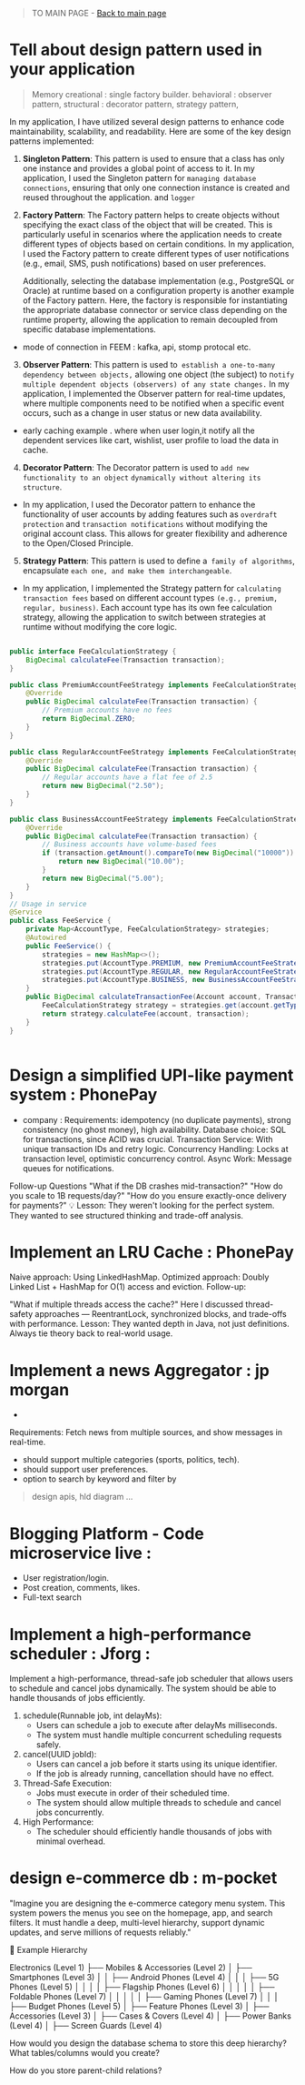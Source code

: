 > TO MAIN PAGE  - [ Back to main page ](README.md)

# Tell about design pattern used in your application

>Memory 
 creational : single factory builder.
 behavioral : observer pattern,
 structural : decorator pattern, strategy pattern,

In my application, I have utilized several design patterns to enhance code maintainability, scalability, and readability. Here are some of the key design patterns implemented:

1. **Singleton Pattern**: This pattern is used to ensure that a class has only one instance and provides a global point of access to it. In my application, I used the Singleton pattern for `managing database connections`, ensuring that only one connection instance is created and reused throughout the application. and `logger`

2. **Factory Pattern**: The Factory pattern helps to create objects without specifying the exact class of the object that will be created. This is particularly useful in scenarios where the application needs to create different types of objects based on certain conditions. In my application, I used the Factory pattern to create different types of user notifications (e.g., email, SMS, push notifications) based on user preferences.

    Additionally, selecting the database implementation (e.g., PostgreSQL or Oracle) at runtime based on a configuration property is another example of the Factory pattern. Here, the factory is responsible for instantiating the appropriate database connector or service class depending on the runtime property, allowing the application to remain decoupled from specific database implementations.

- mode of connection in FEEM : kafka, api, stomp protocal etc.

3. **Observer Pattern**: This pattern is used to` establish a one-to-many dependency between objects,` allowing one object (the subject) to n`otify multiple dependent objects (observers) of any state changes.` In my application, I implemented the Observer pattern for real-time updates, where multiple components need to be notified when a specific event occurs, such as a change in user status or new data availability.

- early caching example . where when user login,it notify all the dependent services like cart, wishlist, user profile to load the data in cache.

4. **Decorator Pattern**: The Decorator pattern is used to `add new functionality to an object` `dynamically without altering its structure`.

- In my application, I used the Decorator pattern to enhance the functionality of user accounts by adding features such as `overdraft protection` and `transaction notifications` without modifying the original account class. This allows for greater flexibility and adherence to the Open/Closed Principle.


5. **Strategy Pattern**: This pattern is used to define a` family of algorithms`, encapsulate `each one, and make them interchangeable`. 

- In my application, I implemented the Strategy pattern for `calculating transaction fees` based on different account types `(e.g., premium, regular, business)`. Each account type has its own fee calculation strategy, allowing the application to switch between strategies at runtime without modifying the core logic.

```java

public interface FeeCalculationStrategy {
    BigDecimal calculateFee(Transaction transaction);
}

public class PremiumAccountFeeStrategy implements FeeCalculationStrategy {
    @Override
    public BigDecimal calculateFee(Transaction transaction) {
        // Premium accounts have no fees
        return BigDecimal.ZERO;
    }
}

public class RegularAccountFeeStrategy implements FeeCalculationStrategy {
    @Override
    public BigDecimal calculateFee(Transaction transaction) {
        // Regular accounts have a flat fee of 2.5
        return new BigDecimal("2.50");
    }
}

public class BusinessAccountFeeStrategy implements FeeCalculationStrategy {
    @Override
    public BigDecimal calculateFee(Transaction transaction) {
        // Business accounts have volume-based fees
        if (transaction.getAmount().compareTo(new BigDecimal("10000")) > 0) {
            return new BigDecimal("10.00");
        }
        return new BigDecimal("5.00");
    }
}
// Usage in service
@Service
public class FeeService {
    private Map<AccountType, FeeCalculationStrategy> strategies;
    @Autowired
    public FeeService() {
        strategies = new HashMap<>();
        strategies.put(AccountType.PREMIUM, new PremiumAccountFeeStrategy());
        strategies.put(AccountType.REGULAR, new RegularAccountFeeStrategy());
        strategies.put(AccountType.BUSINESS, new BusinessAccountFeeStrategy());
    }
    public BigDecimal calculateTransactionFee(Account account, Transaction transaction) {
        FeeCalculationStrategy strategy = strategies.get(account.getType());
        return strategy.calculateFee(account, transaction); 
    }
}



```

# Design a simplified UPI-like payment system : PhonePay
- company : 
Requirements: idempotency (no duplicate payments), strong consistency (no ghost money), high availability.
Database choice: SQL for transactions, since ACID was crucial.
Transaction Service: With unique transaction IDs and retry logic.
Concurrency Handling: Locks at transaction level, optimistic concurrency control.
Async Work: Message queues for notifications.


Follow-up Questions
"What if the DB crashes mid-transaction?"
"How do you scale to 1B requests/day?"
"How do you ensure exactly-once delivery for payments?"
💡 Lesson: They weren't looking for the perfect system. They wanted to see structured thinking and trade-off analysis.


# Implement an LRU Cache : PhonePay

Naive approach: Using LinkedHashMap.
Optimized approach: Doubly Linked List + HashMap for O(1) access and eviction.
Follow-up:

"What if multiple threads access the cache?" Here I discussed thread-safety approaches — ReentrantLock, synchronized blocks, and trade-offs with performance.
Lesson: They wanted depth in Java, not just definitions. Always tie theory back to real-world usage.



# Implement a news Aggregator : jp morgan
-
Requirements: Fetch news from multiple sources, and show messages in real-time.
- should support multiple categories (sports, politics, tech).
- should support user preferences.
- option to search  by keyword and filter by 

>  design apis, hld diagram ... 


# Blogging Platform -  Code microservice live : 
- User registration/login.
- Post creation, comments, likes.
- Full-text search

#  Implement a high-performance scheduler : Jforg :
Implement a high-performance, thread-safe job scheduler that allows users to schedule and cancel jobs dynamically. The system should be able to handle thousands of jobs efficiently.

1. schedule(Runnable job, int delayMs):
    * Users can schedule a job to execute after delayMs milliseconds.
    * The system must handle multiple concurrent scheduling requests safely.
2. cancel(UUID jobId):
    * Users can cancel a job before it starts using its unique identifier.
    * If the job is already running, cancellation should have no effect.
3. Thread-Safe Execution:
    * Jobs must execute in order of their scheduled time.
    * The system should allow multiple threads to schedule and cancel jobs concurrently.
4. High Performance:
    * The scheduler should efficiently handle thousands of jobs with minimal overhead.


    
# design e-commerce  db :  m-pocket

"Imagine you are designing the e-commerce category menu system. This system powers the menus you see on the homepage, app, and search filters. It must handle a deep, multi-level hierarchy, support dynamic updates, and serve millions of requests reliably."

📂 Example Hierarchy

Electronics (Level 1)
 ├── Mobiles & Accessories (Level 2)
 │    ├── Smartphones (Level 3)
 │    │    ├── Android Phones (Level 4)
 │    │    │    ├── 5G Phones (Level 5)
 │    │    │    │    ├── Flagship Phones (Level 6)
 │    │    │    │    │    ├── Foldable Phones (Level 7)
 │    │    │    │    │    ├── Gaming Phones (Level 7)
 │    │    │    ├── Budget Phones (Level 5)
 │    ├── Feature Phones (Level 3)
 │    ├── Accessories (Level 3)
 │         ├── Cases & Covers (Level 4)
 │         ├── Power Banks (Level 4)
 │         ├── Screen Guards (Level 4)



How would you design the database schema to store this deep hierarchy?
What tables/columns would you create?


How do you store parent-child relations?
